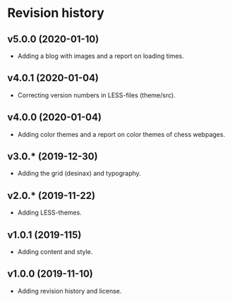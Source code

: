 Revision history
===================

v5.0.0 (2020-01-10)
-------------------

* Adding a blog with images and a report on loading times.


v4.0.1 (2020-01-04)
-------------------

* Correcting version numbers in LESS-files (theme/src).


v4.0.0 (2020-01-04)
-------------------

* Adding color themes and a report on color themes of chess webpages.


v3.0.* (2019-12-30)
-------------------

* Adding the grid (desinax) and typography.


v2.0.* (2019-11-22)
-------------------

* Adding LESS-themes.


v1.0.1 (2019-115)
-------------------

* Adding content and style.


v1.0.0 (2019-11-10)
-------------------

* Adding revision history and license.
